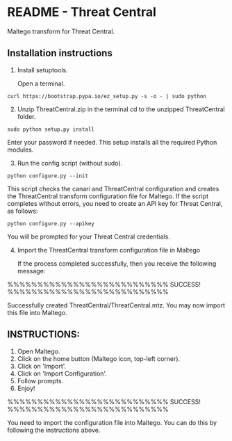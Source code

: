 # README - Threat Central

Maltego transform for Threat Central.

## Installation instructions

1) Install setuptools.

   Open a terminal. 
```
curl https://bootstrap.pypa.io/ez_setup.py -s -o - | sudo python
```
2) Unzip ThreatCentral.zip in the terminal cd to the unzipped ThreatCentral folder.
```
sudo python setup.py install
```
   Enter your password if needed.
   This setup  installs all the required Python modules.

3) Run the config script (without sudo).
```
python configure.py --init
```
   This script checks the canari and ThreatCentral configuration and creates the ThreatCentral transform configuration file for Maltego.
   If the script completes without errors, you need to create an API key for Threat Central, as follows:
```
python configure.py --apikey
```
   You will be prompted for your Threat Central credentials.

4) Import the ThreatCentral transform configuration file in Maltego

   If the process completed successfully, then you receive the following message:

%%%%%%%%%%%%%%%%%%%%%%%%%%% SUCCESS! %%%%%%%%%%%%%%%%%%%%%%%%%%%

 Successfully created ThreatCentral/ThreatCentral.mtz. You may now import this file into
 Maltego.

 INSTRUCTIONS:
 -------------
 1. Open Maltego.
 2. Click on the home button (Maltego icon, top-left corner).  
 3. Click on 'Import'.
 4. Click on 'Import Configuration'.
 5. Follow prompts.
 6. Enjoy!

%%%%%%%%%%%%%%%%%%%%%%%%%%% SUCCESS! %%%%%%%%%%%%%%%%%%%%%%%%%%%

You need to import the configuration file into Maltego. You can do this by following the instructions above.

